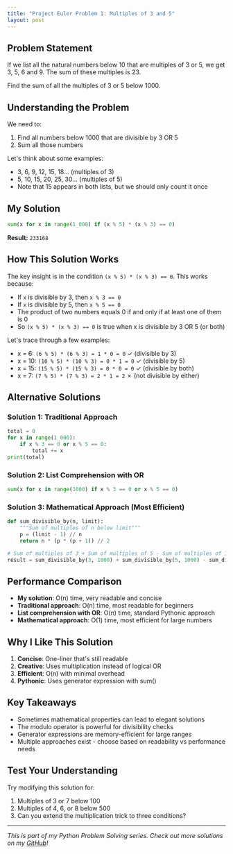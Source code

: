```yaml
---
title: "Project Euler Problem 1: Multiples of 3 and 5"
layout: post
---
```



## Problem Statement

If we list all the natural numbers below 10 that are multiples of 3 or 5, we get 3, 5, 6 and 9. The sum of these multiples is 23.

Find the sum of all the multiples of 3 or 5 below 1000.

## Understanding the Problem

We need to:
1. Find all numbers below 1000 that are divisible by 3 OR 5
2. Sum all those numbers

Let's think about some examples:
- 3, 6, 9, 12, 15, 18... (multiples of 3)
- 5, 10, 15, 20, 25, 30... (multiples of 5)
- Note that 15 appears in both lists, but we should only count it once

## My Solution

```python
sum(x for x in range(1_000) if (x % 5) * (x % 3) == 0)
```

**Result:** `233168`

## How This Solution Works

The key insight is in the condition `(x % 5) * (x % 3) == 0`. This works because:

- If `x` is divisible by 3, then `x % 3 == 0`
- If `x` is divisible by 5, then `x % 5 == 0`
- The product of two numbers equals 0 if and only if at least one of them is 0
- So `(x % 5) * (x % 3) == 0` is true when x is divisible by 3 OR 5 (or both)

Let's trace through a few examples:
- x = 6: `(6 % 5) * (6 % 3) = 1 * 0 = 0` ✓ (divisible by 3)
- x = 10: `(10 % 5) * (10 % 3) = 0 * 1 = 0` ✓ (divisible by 5)  
- x = 15: `(15 % 5) * (15 % 3) = 0 * 0 = 0` ✓ (divisible by both)
- x = 7: `(7 % 5) * (7 % 3) = 2 * 1 = 2` ✗ (not divisible by either)

## Alternative Solutions

### Solution 1: Traditional Approach
```python
total = 0
for x in range(1_000):
    if x % 3 == 0 or x % 5 == 0:
        total += x
print(total)
```

### Solution 2: List Comprehension with OR
```python
sum(x for x in range(1000) if x % 3 == 0 or x % 5 == 0)
```

### Solution 3: Mathematical Approach (Most Efficient)
```python
def sum_divisible_by(n, limit):
    """Sum of multiples of n below limit"""
    p = (limit - 1) // n
    return n * (p * (p + 1)) // 2

# Sum of multiples of 3 + Sum of multiples of 5 - Sum of multiples of 15
result = sum_divisible_by(3, 1000) + sum_divisible_by(5, 1000) - sum_divisible_by(15, 1000)
```

## Performance Comparison

- **My solution**: O(n) time, very readable and concise
- **Traditional approach**: O(n) time, most readable for beginners
- **List comprehension with OR**: O(n) time, standard Pythonic approach
- **Mathematical approach**: O(1) time, most efficient for large numbers

## Why I Like This Solution

1. **Concise**: One-liner that's still readable
2. **Creative**: Uses multiplication instead of logical OR
3. **Efficient**: O(n) with minimal overhead
4. **Pythonic**: Uses generator expression with sum()

## Key Takeaways

- Sometimes mathematical properties can lead to elegant solutions
- The modulo operator is powerful for divisibility checks
- Generator expressions are memory-efficient for large ranges
- Multiple approaches exist - choose based on readability vs performance needs

## Test Your Understanding

Try modifying this solution for:
1. Multiples of 3 or 7 below 100
2. Multiples of 4, 6, or 8 below 500
3. Can you extend the multiplication trick to three conditions?

---

*This is part of my Python Problem Solving series. Check out more solutions on my [GitHub](your-github-link)!*